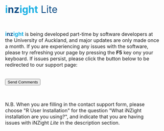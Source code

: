 <font size = "6" color = "18afe3"><b>i<font color = "094b85">nz</font>ight</b>
<font color = "094b85">Lite</font></b></font>

<font size = "3">

<br>

<font size = "4" color = "18afe3"><b>i<font color = "094b85">nz</font>ight</b></font> is being developed part-time by software developers at the University of Auckland, and major updates are only made once a month. If you are experiencing any issues with the software, please try refreshing your page by pressing the <strong>F5</strong> key ony your keyboard. If issues persist, please click the button below to be redirected to our support page:

<br>

<form action="https://www.stat.auckland.ac.nz/~wild/iNZight/report.html" method="post">
<input type="submit" name="submit" value="Send Comments">
</form>

<br>

N.B. When you are filling in the contact support form, please choose "R User Installation" for the question "What iNZight installation are you using?", and indicate that you are having issues with iNZight <em> Lite </em> in the description section.

</font>
